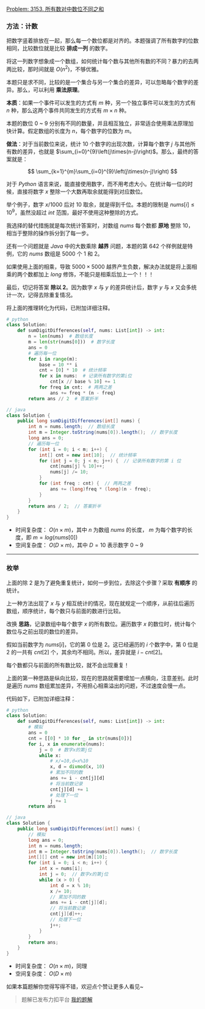 [Problem: 3153. 所有数对中数位不同之和](https://leetcode.cn/problems/sum-of-digit-differences-of-all-pairs/description/)

### 方法：计数

把数字竖着排放在一起，那么每一个数位都是对齐的。本题强调了所有数字的位数相同，比较数位就是比较 **排成一列** 的数字。

将这一列数字想象成一个数组，如何统计每个数与其他所有数的不同？暴力的去两两比较，那时间就是 $O(n^2)$，不够优雅。

本题只是求不同，比较的是一个集合与另一个集合的差异，可以忽略每个数字的差异。那么，可以利用 **乘法原理**。

**本质**：如果一个事件可以发生的方式有 $m$ 种，另一个独立事件可以发生的方式有 $n$ 种，那么这两个事件共同发生的方式有 $m×n$ 种。

本题的数位 $0$ ~ $9$ 分别有不同的数量，并且相互独立，非常适合使用乘法原理加快计算。假定数组的长度为 $n$，每个数字的位数为 $m$。

**做法**：对于当前数位来说，统计 $10$ 个数字的出现次数，计算每个数字 $j$ 与其他所有数的差异，也就是 $\sum_{i=0}^{9}\left(j\times(n-j)\right)$。那么，最终的答案就是：

$$
\sum_{k=1}^{m}\sum_{i=0}^{9}\left(j\times(n-j)\right)
$$

对于 $Python$ 语言来说，能直接使用数字，而不用考虑大小。在统计每一位的时候，直接将数字 $x$ 整除一个大数再取余就能得到对应数位。

举个例子，数字 $x/1000$ 后对 $10$ 取余，就是得到千位。本题的限制是 $nums[i]\leq 10^9$，虽然没超过 $int$ 范围，最好不使用这种整除的方式。

我选择的替代措施就是每次统计答案时，对数组 $nums$ 每个数都 **原地** 整除 $10$，相当于整除的操作拆分到了每一步。

还有一个问题就是 $Java$ 中的大数乘除 **越界** 问题，本题的第 $642$ 个样例就是特例，它的 $nums$ 数组是 $5000$ 个 $1$ 和 $2$。

如果使用上面的相乘，导致 $5000\times 5000$ 越界产生负数，解决办法就是将上面相乘的两个数都加上 $long$ 修饰，不能只是相乘后加上一个！！！

最后，切记将答案 **除以 $2$**。因为数字 $x$ 与 $y$ 的差异统计后，数字 $y$ 与 $x$ 又会多统计一次，记得去除重复情况。

将上面的推理转化为代码，已附加详细注释。

```Python
# python
class Solution:
    def sumDigitDifferences(self, nums: List[int]) -> int:
        n = len(nums)  # 数组长度
        m = len(str(nums[0]))  # 数字长度
        ans = 0
        # 遍历每一位
        for i in range(m):
            base = 10 ** i
            cnt = [0] * 10  # 统计频率
            for x in nums:  # 记录所有数字的第i位
                cnt[x // base % 10] += 1
            for freq in cnt:  # 两两之差
                ans += freq * (n - freq)
        return ans // 2  # 答案折半
```

```Java
// java
class Solution {
    public long sumDigitDifferences(int[] nums) {
        int n = nums.length;  // 数组长度
        int m = Integer.toString(nums[0]).length();  // 数字长度
        long ans = 0;
        // 遍历每一位
        for (int i = 0; i < m; i++) {
            int[] cnt = new int[10];  // 统计频率
            for (int j = 0; j < n; j++) {  // 记录所有数字的第 i 位
                cnt[nums[j] % 10]++;
                nums[j] /= 10;
            }
            for (int freq : cnt) {  // 两两之差
                ans += (long)freq * (long)(n - freq);
            }
        }
        return ans / 2;  // 答案折半
    }
}
```

- 时间复杂度： $O(n\times m)$，其中 $n$ 为数组 $nums$ 的长度， $m$ 为每个数字的长度，即 $m=log(nums[0])$
- 空间复杂度： $O(D\times m)$，其中 $D=10$ 表示数字 $0$ ~ $9$

---

### 枚举

上面的除 $2$ 是为了避免重复统计，如何一步到位，去除这个步骤？采取 **有顺序** 的统计。

上一种方法出现了 $x$ 与 $y$ 相互统计的情况，现在就规定一个顺序，从前往后遍历数组，顺序统计，每个数只与前面的数进行比较。

改换 **思路**，记录数组中每个数字 $x$ 的所有数位。遍历数字 $x$ 的数位时，统计每个数位与之前出现的数位的差异。

假如当前数字为 $nums[i]$，它的第 $0$ 位是 $2$。这已经遍历的 $i$ 个数字中，第 $0$ 位是 $2$ 的一共有 $cnt[2]$ 个，其余均不相同。所以，差异就是 $i-cnt[2]$。

每个数都只与前面的所有数比较，就不会出现重复！

上面的第一种思路是纵向比较，现在的思路就需要增加一点横向，注意差别。此时是遍历 $nums$ 数组累加差异，不用担心相乘溢出的问题，不过速度会慢一点。

代码如下，已附加详细注释：

```Python
# python
class Solution:
    def sumDigitDifferences(self, nums: List[int]) -> int:
        # 模拟
        ans = 0
        cnt = [[0] * 10 for _ in str(nums[0])]
        for i, x in enumerate(nums):
            j = 0  # 数字x的第j位
            while x:
                # x/=10,d=x%10
                x, d = divmod(x, 10)
                # 累加不同的数
                ans += i - cnt[j][d]
                # 将当前数记录
                cnt[j][d] += 1
                # 处理下一位
                j += 1
        return ans
```

```Java
// java
class Solution {
    public long sumDigitDifferences(int[] nums) {
        // 模拟
        long ans = 0;
        int n = nums.length;
        int m = Integer.toString(nums[0]).length();  // 数字长度
        int[][] cnt = new int[m][10];
        for (int i = 0; i < n; i++) {
            int x = nums[i];
            int j = 0;  // 数字x的第j位
            while (x > 0) {
                int d = x % 10;
                x /= 10;
                // 累加不同的数
                ans += i - cnt[j][d];
                // 将当前数记录
                cnt[j][d]++;
                // 处理下一位
                j++;
            }
        }
        return ans;
    }
}
```

- 时间复杂度： $O(n\times m)$，同理
- 空间复杂度： $O(D\times m)$

如果本篇题解你觉得写得不错，欢迎点个赞让更多人看见~

> 题解已发布力扣平台 [我的题解](https://leetcode.cn/problems/sum-of-digit-differences-of-all-pairs/solutions/2897800/ji-shu-cheng-fa-yuan-li-mei-ju-tui-dao-z-8rgb/)
